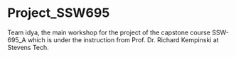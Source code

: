 # Project_SSW695
Team idya, the main workshop for the project of the capstone course SSW-695_A which is under the instruction from Prof. Dr. Richard Kempinski at Stevens Tech.
